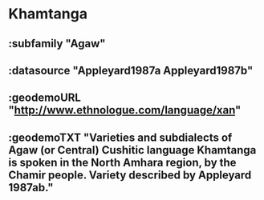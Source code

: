 # Khamtanga


## :subfamily "Agaw"

## :datasource "Appleyard1987a Appleyard1987b"

## :geodemoURL "http://www.ethnologue.com/language/xan"

## :geodemoTXT "Varieties and subdialects of Agaw (or Central) Cushitic language Khamtanga is spoken in the North Amhara region, by the Chamir people. Variety described by Appleyard 1987ab."
